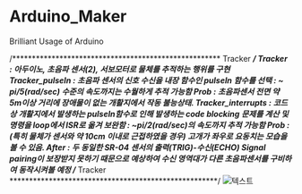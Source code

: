 # Arduino_Maker
Brilliant Usage of Arduino

/***************************************************** Tracker *****************************************************/
Tracker : 아두이노, 초음파 센서(2), 서보모터로 물체를 추적하는 행위를 구현
Tracker_pulseIn : 초음파 센서의 신호 수신을 내장 함수인 pulseIn 함수를 선택
                : ~ pi/5(rad/sec) 수준의 속도까지는 수월하게 추적 가능함
           Prob : 초음파센서 전면 약 5m이상 거리에 장애물이 없는 개활지에서 작동 불능상태.
Tracker_interrupts : 코드상 개활지에서 발생하는 pulseIn함수로 인해 발생하는 code blocking 문제를 계산 및 명령을 loop에서 ISR로 옮겨 보완함
                   : ~pi/2(rad/sec)의 속도까지 추적 가능함
              Prob : (특히 물체가 센서와 약 10cm 이내로 근접하였을 경우) 고개가 좌우로 요동치는 모습을 볼 수 있음.
             After : 두 동일한 SR-04 센서의 출력(TRIG)-수신(ECHO) Signal pairing이 보장받지 못하기 때문으로 예상하여 
                     수신 영역대가 다른 초음파센서를 구비하여 동작시켜볼 예정
/***************************************************** Tracker *****************************************************/
![텍스트](C:\Users\송현우\Desktop\Master\kaist\아두실사.png)
